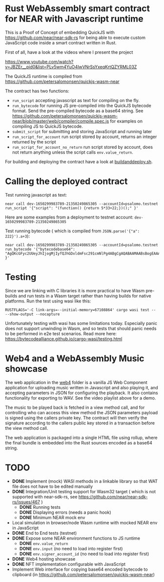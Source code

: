 Rust WebAssembly smart contract for NEAR with Javascript runtime
================================================================

This is a Proof of Concept of embedding QuickJS with https://github.com/near/near-sdk-rs for being able to execute custom JavaScript code inside a smart contract written in Rust.

First of all, have a look at the videos where I present the project

https://www.youtube.com/watch?v=JBZEr__pid0&list=PLv5wm4YuO4IwVNrSsYxeqKrtQZYRML03Z

The QuickJS runtime is compiled from https://github.com/petersalomonsen/quickjs-wasm-near

The contract has two functions:
- `run_script` accepting javascript as text for compiling on the fly.
- `run_bytecode` for running JS pre-compiled into the QuickJS bytecode format. Send the pre-compiled bytecode as a base64 string. See https://github.com/petersalomonsen/quickjs-wasm-near/blob/master/web/compiler/compile.spec.js for examples on compiling JS to QuickJS bytecode.
- `submit_script` for submitting and storing JavaScript and running later
- `run_script_for_account` run script stored by account, returns an integer returned by the script
- `run_script_for_account_no_return` run script stored by account, does not return anything unless the script calls `env.value_return`.

For building and deploying the contract have a look at [buildanddeploy.sh](./buildanddeploy.sh).
# Calling the deployed contract

Test running javascript as text:

```
near call dev-1650299983789-21350249865305 --accountId=psalomo.testnet run_script '{"script": "(function() {return 5*33+22;})();" }'
```

Here are some examples from a deployment to testnet account: `dev-1650299983789-21350249865305`

Test running bytecode ( which is compiled from `JSON.parse('{"a": 222}').a+3`):

```
near call dev-1650299983789-21350249865305 --accountId=psalomo.testnet run_bytecode '{"bytecodebase64": "AgQKcGFyc2UUeyJhIjogMjIyfQJhGDxldmFsc291cmNlPg4ABgCgAQABAAMAABsBogEAAAA4mwAAAELeAAAABN8AAAAkAQBB4AAAALidzSjCAwEA" }'
```
# Testing

Since we are linking with C libraries it is more practical to have Wasm pre-builds and run tests in a Wasm target rather than having builds for native platforms. Run the test using wasi like this:

`RUSTFLAGS='-C link-args=--initial-memory=67108864' cargo wasi test -- --show-output --nocapture`

Unfortunately testing with wasi has some limitations today. Especially panic does not support unwinding in Wasm, and so tests that should panic needs to be performed in e2e test scenarios. Read more here: https://bytecodealliance.github.io/cargo-wasi/testing.html

# Web4 and a WebAssembly Music showcase

The web application in the [web4](./web4) folder is a vanilla JS Web Component application for uploading music written in Javascript and also playing it, and accepting parameters in JSON for configuring the playback. It also contains functionality for exporting to WAV. See the video playlist above for a demo.

The music to be played back is fetched in a view method call, and for controlling who can access this view method the JSON parameters payload is signed using the callers private key. The contract will then verify the signature according to the callers public key stored in a transaction before the view method call.

The web application is packaged into a single HTML file using rollup, where the final bundle is embedded into the Rust sources encoded as a base64 string.

# TODO

- **DONE** Implement (mock) WASI methods in a linkable library so that WAT file does not have to be edited manually
- **DONE** Integration/Unit testing support for Wasm32 target ( which is not supported with near-sdk-rs, see https://github.com/near/near-sdk-rs/issues/467 )
  - **DONE** Running tests
  - **DONE** Displaying errors (needs a panic hook)
  - **DONE** Minimum NEAR mock env  
- Local simulation in browser/node Wasm runtime with mocked NEAR env in JavaScript
- **DONE** End to End tests (testnet)
- **DONE** Expose some NEAR environment functions to JS runtime
  - **DONE** `env.value_return`
  - **DONE** `env.input` (no need to load into register first)
  - **DONE** `env.signer_account_id` (no need to load into register first)
- **DONE** Web4 hosting showcase
- **DONE** NFT implementation configurable with JavaScript
- Implement Web interface for copying base64 encoded bytecode to clipboard (in https://github.com/petersalomonsen/quickjs-wasm-near)

